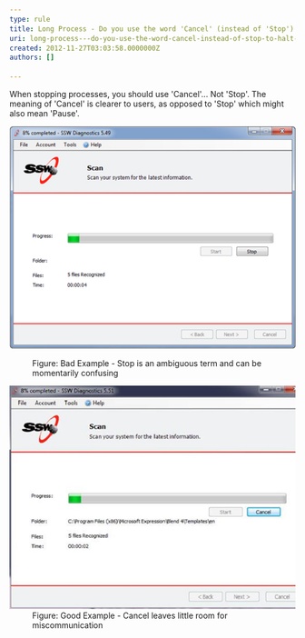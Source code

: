 ```yaml
---
type: rule
title: Long Process - Do you use the word 'Cancel' (instead of 'Stop') to halt processes?
uri: long-process---do-you-use-the-word-cancel-instead-of-stop-to-halt-processes
created: 2012-11-27T03:03:58.0000000Z
authors: []

---
```


 
When stopping processes, you should use 'Cancel'... Not 'Stop'. The meaning of 'Cancel' is clearer to users, as opposed to 'Stop' which might also mean 'Pause'.
   ​<dl class="badImage"><dt><img alt="Bad Image for Cancel" src="../../assets/cancel-long-process-bad.jpg"></dt>
<dd>Figure: Bad Example - Stop is an ambiguous term and can be momentarily confusing</dd></dl><dl class="goodImage"><dt><img alt="Good Image for Cancel" src="../../assets/cancel-long-process-good.jpg"></dt>
<dd>Figure: Good Example - Cancel leaves little room for miscommunication</dd></dl>
